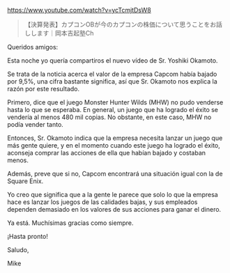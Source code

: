 https://www.youtube.com/watch?v=ycTcmjtDsW8

> 【決算発表】カプコンOBが今のカプコンの株価について思うことをお話しします｜岡本吉起塾Ch

Queridos amigos:

Esta noche yo quería compartiros el nuevo vídeo de Sr. Yoshiki Okamoto. 

Se trata de la noticia acerca el valor de la empresa Capcom había bajado por 9,5%, una cifra bastante significa, así que Sr. Okamoto nos explica la razón por este resultado.

Primero, dice que el juego Monster Hunter Wilds (MHW) no pudo venderse hasta lo que se esperaba. En general, un juego que ha logrado el éxito se vendería al menos 480 mil copias. No obstante, en este caso, MHW no podía vender tanto.

Entonces, Sr. Okamoto indica que la empresa necesita lanzar un juego que más gente quiere, y en el momento cuando este juego ha logrado el éxito, aconseja comprar las acciones de ella que habían bajado y costaban menos.

Además, preve que si no, Capcom encontrará una situación igual con la de Square Enix. 

Yo creo que significa que a la gente le parece que solo lo que la empresa hace es lanzar los juegos de las calidades bajas, y sus empleados dependen demasiado en los valores de sus acciones para ganar el dinero. 

Ya está. Muchísimas gracias como siempre.

¡Hasta pronto!

Saludo,

Mike
